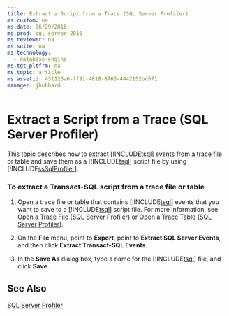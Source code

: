 ```yaml
---
title: Extract a Script from a Trace (SQL Server Profiler)
ms.custom: na
ms.date: 06/29/2016
ms.prod: sql-server-2016
ms.reviewer: na
ms.suite: na
ms.technology: 
  - database-engine
ms.tgt_pltfrm: na
ms.topic: article
ms.assetid: 431126a6-ff91-4818-8763-4442152bd571
manager: jhubbard
---
```

# Extract a Script from a Trace (SQL Server Profiler)
This topic describes how to extract [!INCLUDE[tsql](../../Topics/TopicNameContainA/includes/tsql_md.md)] events from a trace file or table and save them as a [!INCLUDE[tsql](../../Topics/TopicNameContainA/includes/tsql_md.md)] script file by using [!INCLUDE[ssSqlProfiler](../../Topics/TopicNameContainA/includes/ssSqlProfiler_md.md)].  
  
### To extract a Transact-SQL script from a trace file or table  
  
1.  Open a trace file or table that contains [!INCLUDE[tsql](../../Topics/TopicNameContainA/includes/tsql_md.md)] events that you want to save to a [!INCLUDE[tsql](../../Topics/TopicNameContainA/includes/tsql_md.md)] script file. For more information, see [Open a Trace File (SQL Server Profiler)](../../Topics/TopicNameContainA/Open-a-Trace-File--SQL-Server-Profiler-.md) or [Open a Trace Table (SQL Server Profiler)](../../Topics/TopicNameContainA/Open-a-Trace-Table--SQL-Server-Profiler-.md).  
  
2.  On the **File** menu, point to **Export**, point to **Extract SQL Server Events**, and then click **Extract Transact-SQL Events**.  
  
3.  In the **Save As** dialog box, type a name for the [!INCLUDE[tsql](../../Topics/TopicNameContainA/includes/tsql_md.md)] file, and click **Save**.  
  
## See Also  
 [SQL Server Profiler](../../Topics/TopicNameNotContainA/SQL-Server-Profiler.md)